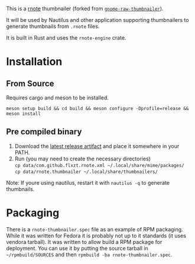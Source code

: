 This is a [rnote](https://github.com/flxzt/rnote) thumbnailer (forked from [`gnome-raw-thumbnailer`](https://gitlab.gnome.org/World/gnome-raw-thumbnailer)).

It will be used by Nautilus and other application supporting
thumbnailers to generate thumbnails from `.rnote` files.

It is built in Rust and uses the `rnote-engine` crate.

# Installation

## From Source

Requires cargo and meson to be installed.

`meson setup build && cd build && meson configure -Dprofile=release && meson install`

## Pre compiled binary

1. Download the [latest release artifact](https://github.com/ayykamp/rnote-thumbnailer/releases/latest) and place it somewhere in your PATH.
2. Run (you may need to create the necessary directories) \
  `cp data/com.github.flxzt.rnote.xml ~/.local/share/mime/packages/` \
  `cp data/rnote.thumbnailer ~/.local/share/thumbnailers/`

Note: If youre using nautilus, restart it with `nautilus -q` to generate thumbnails.

# Packaging

There is a `rnote-thumbnailer.spec` file as an example of RPM
packaging.  While it was written for Fedora it is probably not up to
it standards (it uses vendora tarball). It was written to allow build
a RPM package for deployment. You can use it by putting the source
tarball in `~/rpmbuild/SOURCES` and then `rpmbuild -ba rnote-thumbnailer.spec`.
